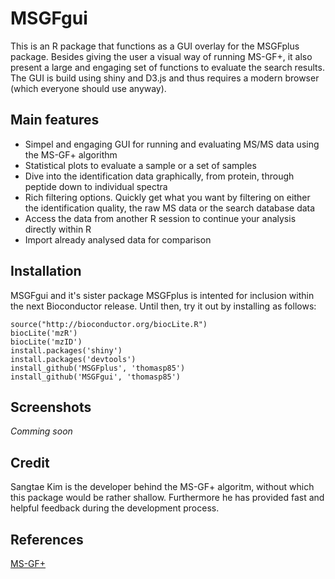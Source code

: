 MSGFgui
=======

This is an R package that functions as a GUI overlay for the MSGFplus package. Besides giving the user a visual way of running MS-GF+, it also present a large and engaging set of functions to evaluate the search results. The GUI is build using shiny and D3.js and thus requires a modern browser (which everyone should use anyway).

Main features
------
- Simpel and engaging GUI for running and evaluating MS/MS data using the MS-GF+ algorithm
- Statistical plots to evaluate a sample or a set of samples
- Dive into the identification data graphically, from protein, through peptide down to individual spectra
- Rich filtering options. Quickly get what you want by filtering on either the identification quality, the raw MS data or the search database data
- Access the data from another R session to continue your analysis directly within R
- Import already analysed data for comparison

Installation
------
MSGFgui and it's sister package MSGFplus is intented for inclusion within the next Bioconductor release. Until then, try it out by installing as follows:

    source("http://bioconductor.org/biocLite.R")
    biocLite('mzR')
    biocLite('mzID')
    install.packages('shiny')
    install.packages('devtools')
    install_github('MSGFplus', 'thomasp85')
    install_github('MSGFgui', 'thomasp85')

Screenshots
------
_Comming soon_

Credit
------
Sangtae Kim is the developer behind the MS-GF+ algoritm, without which this package would be rather shallow. Furthermore he has provided fast and helpful feedback during the development process.

References
------
[MS-GF+](http://proteomics.ucsd.edu/Software/MSGFPlus/ "MS-GF+")
